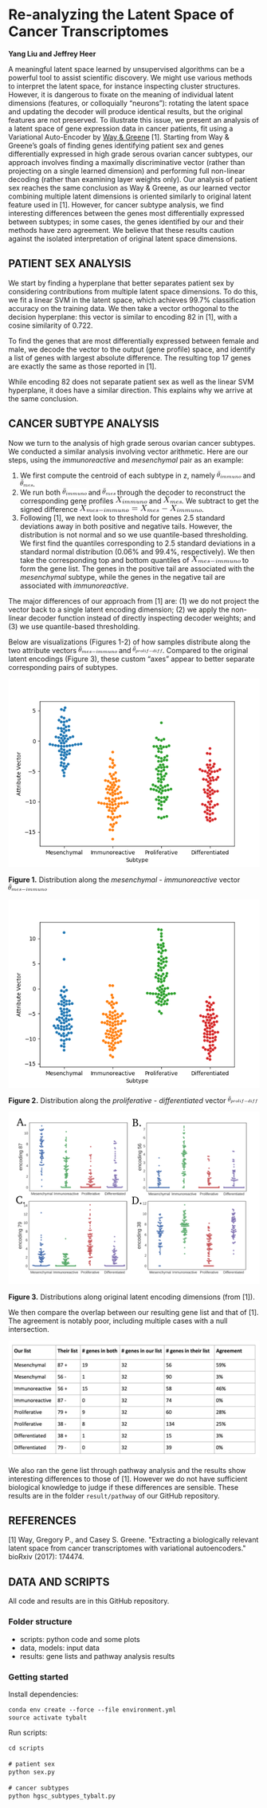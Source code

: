 # Re-analyzing the Latent Space of Cancer Transcriptomes

**Yang Liu and Jeffrey Heer**

A meaningful latent space learned by unsupervised algorithms can be a powerful tool to assist scientific discovery. We might use various methods to interpret the latent space, for instance inspecting cluster structures. However, it is dangerous to fixate on the meaning of individual latent dimensions (features, or colloquially “neurons”): rotating the latent space and updating the decoder will produce identical results, but the original features are not preserved. To illustrate this issue, we present an analysis of a latent space of gene expression data in cancer patients, fit using a Variational Auto-Encoder by [Way & Greene](https://github.com/greenelab/tybalt) [1]. Starting from Way & Greene’s goals of finding genes identifying patient sex and genes differentially expressed in high grade serous ovarian cancer subtypes, our approach involves finding a maximally discriminative vector (rather than projecting on a single learned dimension) and performing full non-linear decoding (rather than examining layer weights only). Our analysis of patient sex reaches the same conclusion as Way & Greene, as our learned vector combining multiple latent dimensions is oriented similarly to original latent feature used in [1]. However, for cancer subtype analysis, we find interesting differences between the genes most differentially expressed between subtypes; in some cases, the genes identified by our and their methods have zero agreement. We believe that these results caution against the isolated interpretation of original latent space dimensions.

## PATIENT SEX ANALYSIS
We start by finding a hyperplane that better separates patient sex by considering contributions from multiple latent space dimensions. To do this, we fit a linear SVM in the latent space, which achieves 99.7% classification accuracy on the training data. We then take a vector orthogonal to the decision hyperplane: this vector is similar to encoding 82 in [1], with a cosine similarity of 0.722.

To find the genes that are most differentially expressed between female and male, we decode the vector to the output (gene profile) space, and identify a list of genes with largest absolute difference. The resulting top 17 genes are exactly the same as those reported in [1].

While encoding 82 does not separate patient sex as well as the linear SVM hyperplane, it does have a similar direction. This explains why we arrive at the same conclusion.

## CANCER SUBTYPE ANALYSIS

Now we turn to the analysis of high grade serous ovarian cancer subtypes. We conducted a similar analysis involving vector arithmetic. Here are our steps, using the *immunoreactive* and *mesenchymal* pair as an example:

1. We first compute the centroid of each subtype in z, namely <img src="images/resized/theta_immuno.png" height="14px"/> and <img src="images/resized/theta_mes.png" height="14px"/>.
2. We run both <img src="images/resized/theta_immuno.png" height="14px"/> and <img src="images/resized/theta_mes.png" height="14px"/> through the decoder to reconstruct the corresponding gene profiles <img src="images/resized/x_immuno.png" height="14px"/> and <img src="images/resized/x_mes.png" height="14px"/>. We subtract to get the signed difference <img src="images/resized/eq1.png" height="14px"/>.
3. Following [1], we next look to threshold for genes 2.5 standard deviations away in both positive and negative tails. However, the distribution is not normal and so we use quantile-based thresholding. We first find the quantiles corresponding to 2.5 standard deviations in a standard normal distribution (0.06% and 99.4%, respectively). We then take the corresponding top and bottom quantiles of <img src="images/resized/x_mes_immuno.png" height="14px"/> to form the gene list. The genes in the positive tail are associated with the *mesenchymal* subtype, while the genes in the negative tail are associated with *immunoreactive*.

The major differences of our approach from [1] are: (1) we do not project the vector back to a single latent encoding dimension; (2) we apply the non-linear decoder function instead of directly inspecting decoder weights; and (3) we use quantile-based thresholding.

Below are visualizations (Figures 1-2) of how samples distribute along the two attribute vectors <img src="images/resized/theta_mes_immuno.png" height="14px"/> and <img src="images/resized/theta_prolif_diff.png" height="14px"/>. Compared to the original latent encodings (Figure 3), these custom “axes” appear to better separate corresponding pairs of subtypes.

![fig1]

**Figure 1.** Distribution along the *mesenchymal* - *immunoreactive* vector <img src="images/resized/theta_mes_immuno.png" height="14px"/>

![fig2]

**Figure 2.** Distribution along the *proliferative* - *differentiated* vector <img src="images/resized/theta_prolif_diff.png" height="14px"/>

![fig3]

**Figure 3.** Distributions along original latent encoding dimensions (from [1]).

We then compare the overlap between our resulting gene list and that of [1]. The agreement is notably poor, including multiple cases with a null intersection.

![table]

We also ran the gene list through pathway analysis and the results show interesting differences to those of [1]. However we do not have sufficient biological knowledge to judge if these differences are sensible. These results are in the folder `result/pathway` of our GitHub repository.

## REFERENCES

[1] Way, Gregory P., and Casey S. Greene. "Extracting a biologically relevant latent space from cancer transcriptomes with variational autoencoders." bioRxiv (2017): 174474.

## DATA AND SCRIPTS
All code and results are in this GitHub repository.

### Folder structure
- scripts: python code and some plots
- data, models: input data
- results: gene lists and pathway analysis results

### Getting started
Install dependencies:
```
conda env create --force --file environment.yml
source activate tybalt
```

Run scripts:
```
cd scripts

# patient sex
python sex.py

# cancer subtypes
python hgsc_subtypes_tybalt.py
```

[t-m]:images/resized/theta_mes.png
[t-i]:images/resized/theta_immuno.png
[t-mi]:images/resized/theta_mes_immuno.png
[t-pd]:images/resized/theta_prolif_diff.png
[x-i]:images/resized/x_immuno.png
[x-m]:images/resized/x_mes.png
[x-mi]:images/resized/x_mes_immuno.png
[eq1]:images/resized/eq1.png
[fig1]:scripts/result/mesen-immuno-swarm.png
[fig2]:scripts/result/pro-def-swarm.png
[fig3]:images/fig3.png
[table]:images/table.png
